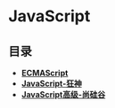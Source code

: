 #  JavaScript

## 目录

  * [**ECMAScript**](/study/前端/01-前端语言/JavaScript/ECMAScript)
  * [**JavaScript-狂神**](/study/前端/01-前端语言/JavaScript/JavaScript-狂神)
  * [**JavaScript高级-尚硅谷**](/study/前端/01-前端语言/JavaScript/JavaScript高级-尚硅谷)
